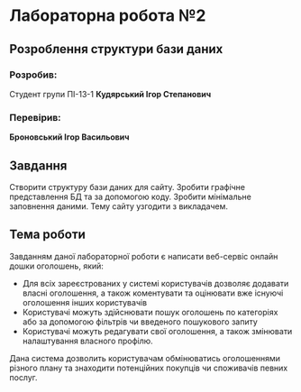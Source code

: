 # Лабораторна робота №2

## Розроблення структури бази даних

### Розробив:

Студент групи ПІ-13-1 **Кудярський Ігор Степанович**


### Перевірив:

**Броновський Ігор Васильович**


## Завдання

Створити структуру бази даних для сайту. 
Зробити графічне представлення БД та за допомогою коду.
Зробити мінімальне заповнення даними.
Тему сайту узгодити з викладачем.

## Тема роботи
Завданням даної лабораторної роботи є написати веб-сервіс онлайн дошки оголошень, який:
 + Для всіх зареєстрованих у системі користувачів дозволяє додавати власні оголошення, а також коментувати та оцінювати вже існуючі оголошення інших користувачів
 + Користувачі можуть здійснювати пошук оголошень по категоріях або за допомогою фільтрів чи введеного пошукового запиту
 + Користувачі можуть редагувати свої оголошення, а також змінювати налаштування власного профілю.


  Дана система дозволить користувачам обмінюватись оголошеннями різного плану та знаходити потенційних покупців чи споживачів певних послуг.
